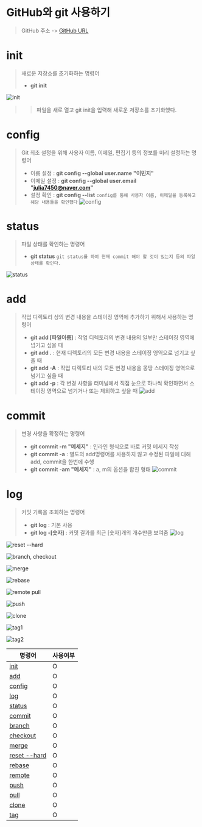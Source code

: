 # **GitHub와 git 사용하기**
> GitHub 주소 -> [GitHub URL](https://github.com/LeeMinJii/SWE_HW2.git)

# **init**
>새로운 저장소를 초기화하는 명령어
>- **git init**

![init](https://user-images.githubusercontent.com/69834230/117570312-8daf6600-b104-11eb-873f-73dd53cc26ed.png)
>>파일을 새로 열고 git init을 입력해 새로운 저장소를 초기화했다.  

# **config**
>Git 최초 설정을 위해 사용자 이름, 이메일, 편집기 등의 정보를 미리 설정하는 명령어
>- 이름 설정 : **git config --global user.name "이민지"**
>- 이메일 설정 : **git config --global user.email "julia7450@naver.com"**
>- 설정 확인 : **git config --list**
```config를 통해 사용자 이름, 이메일을 등록하고 해당 내용들을 확인했다```
![config](https://user-images.githubusercontent.com/69834230/117570395-d9620f80-b104-11eb-8000-43afc850f7a6.png)

# **status**
>파일 상태를 확인하는 명령어
>- **git status**
```git status를 하여 현재 commit 해야 할 것이 있는지 등의 파일 상태를 확인다.```

![status](https://user-images.githubusercontent.com/69834230/117570421-fa2a6500-b104-11eb-83e2-fb46ebdb7a11.png)

# **add**
>작업 디렉토리 상의 변경 내용을 스테이징 영역에 추가하기 위해서 사용하는 명령어
>- **git add [파일이름]** : 작업 디렉토리의 변경 내용의 일부만 스테이징 영역에 넘기고 싶을 때 
>- **git add .** : 현재 디렉토리의 모든 변경 내용을 스테이징 영역으로 넘기고 싶을 때
>- **git add -A** : 작업 디렉토리 내의 모든 변경 내용을 몽땅 스테이징 영역으로 넘기고 싶을 때
>- **git add -p** : 각 변경 사항을 터미널에서 직접 눈으로 하나씩 확인하면서 스테이징 영역으로 넘기거나 또는 제외하고 싶을 때
![add](https://user-images.githubusercontent.com/69834230/117570440-1a5a2400-b105-11eb-84d9-fd42edb7168d.png)

# **commit**
>변경 사항을 확정하는 명령어
>- **git commit -m "메세지"** : 인라인 형식으로 바로 커밋 메세지 작성
>- **git commit -a** : 별도의 add명령어를 사용하지 않고 수정된 파일에 대해 add, commit을 한번에 수행
>- **git commit -am "메세지"** : a, m의 옵션을 합친 형태
![commit](https://user-images.githubusercontent.com/69834230/117570488-3fe72d80-b105-11eb-988b-e25f1674af08.png)

# **log**
>커밋 기록을 조회하는 명령어
>- **git log** : 기본 사용
>- **git log -[숫자]** : 커밋 결과를 최근 [숫자]개의 개수만큼 보여줌
![log](https://user-images.githubusercontent.com/69834230/117570514-5beacf00-b105-11eb-9344-f8246cdc48ff.png)

![reset --hard](https://user-images.githubusercontent.com/69834230/117570630-e9c6ba00-b105-11eb-81bd-26da6ac4e2ba.png)

![branch, checkout](https://user-images.githubusercontent.com/69834230/117570673-20043980-b106-11eb-91b6-2378bdb614ea.png)

![merge](https://user-images.githubusercontent.com/69834230/117571064-e7fdf600-b107-11eb-8eda-4552dcc2033f.png)

![rebase](https://user-images.githubusercontent.com/69834230/117572166-96a43580-b10c-11eb-8317-44b92bdcc34a.png)

![remote pull](https://user-images.githubusercontent.com/69834230/117573032-c8b79680-b110-11eb-9c38-b220d2903a35.png)

![push](https://user-images.githubusercontent.com/69834230/117573075-f7357180-b110-11eb-9284-e96f3b25a7c9.png)

![clone](https://user-images.githubusercontent.com/69834230/117573100-116f4f80-b111-11eb-9d91-cf76d2a8c258.png)

![tag1](https://user-images.githubusercontent.com/69834230/117573120-2fd54b00-b111-11eb-88e6-f370eb92e87d.png)

![tag2](https://user-images.githubusercontent.com/69834230/117573138-50050a00-b111-11eb-966d-d658dc53fd87.png)

|     명령어       |       사용여부      |
|-----------------|---------------------|
|[init](#init)|          O          |
|[add](#add)  |          O          |
|[config](#config)|      O          |
|[log](#log)|            O          |
|[status](#status)|      O          |
|[commit](#commit)|      O          |
|[branch](#branch)|      O          |
|[checkout](#checkout)|      O      |
|[merge](#merge)|        O          |
|[reset --hard](#reset)|        O          |
|[rebase](#rebase)|      O          |
[remote](#remote)|       O          | 
|[push](#push)|          O          |
|[pull](#pull)|           O          |
|[clone](#clone)|         O          |
|[tag](#tag)|             O          |

